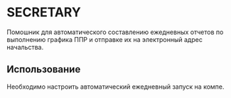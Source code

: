 # SECRETARY
Помошник для автоматического составлению ежедневных отчетов по выполнению графика ППР
и отправке их на электронный адрес начальства.
## Использование
Необходимо настроить автоматический ежедневный запуск на компе.
